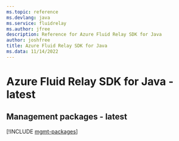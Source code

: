 ```yaml
---
ms.topic: reference
ms.devlang: java
ms.service: fluidrelay
ms.author: jfree
description: Reference for Azure Fluid Relay SDK for Java
author: joshfree
title: Azure Fluid Relay SDK for Java
ms.data: 11/14/2022
---
```

# Azure Fluid Relay SDK for Java - latest

## Management packages - latest
[!INCLUDE [mgmt-packages](fluid-relay-mgmt-index.md)]